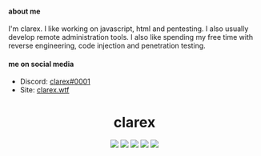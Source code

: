 #### about me

I'm clarex. I like working on javascript, html and pentesting. I also usually develop remote administration tools. I also like spending my free time with reverse engineering, code injection and penetration testing.

#### me on social media

- Discord: [clarex#0001](https://discord.com/users/302895518881677312)
- Site: [clarex.wtf](https://clarex.wtf/)

 <h1 align="center">clarex</h1>

 <p align="center">
 <a href="https://discord.com/users/302895518881677312" target"blank_"><img src="https://img.shields.io/badge/Discord%20-7289DA.svg?&style=for-the-badge&logo=discord&logoColor=white"></a>
 <a href="https://www.github.com/clvrex" target"blank_"><img src="https://img.shields.io/badge/GitHub%20-191717.svg?&style=for-the-badge&logo=github&logoColor=white"></a>
 <a href="https://open.spotify.com/user/" target"blank_"><img src="https://img.shields.io/badge/Spotify%20-1ed760.svg?&style=for-the-badge&logo=spotify&logoColor=white"></a>
 <a href="https://www.instagram.com/dqnies" target"blank_"><img src="https://img.shields.io/badge/INSTAGRAM%20-DC3175.svg?&style=for-the-badge&logo=instagram&logoColor=white"></a>
 <a href="https://www.tiktok.com/@6larex" target"blank_"><img src="https://img.shields.io/badge/TikTok-000000?style=for-the-badge&logo=tiktok&logoColor=white"></a>

